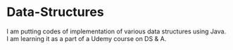 # Data-Structures
I am putting codes of implementation of various data structures using Java. I am learning it as a part of a Udemy course on DS & A.
